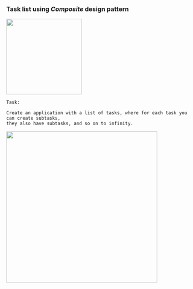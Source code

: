 ### Task list using <i>Composite</i> design pattern 

<img src="https://github.com/odnaks/CompositeTasks/blob/master/screens/1.png" width="200">

```
Task:

Create an application with a list of tasks, where for each task you can create subtasks,
they also have subtasks, and so on to infinity.
```
<img src="https://github.com/odnaks/CompositeTasks/blob/master/screens/2.gif" width="400">
